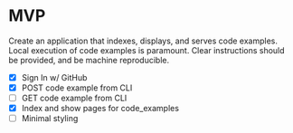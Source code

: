 # MVP

Create an application that indexes, displays, and serves code examples. Local
execution of code examples is paramount. Clear instructions should be provided,
and be machine reproducible.

* [x] Sign In w/ GitHub
* [x] POST code example from CLI
* [ ] GET code example from CLI
* [x] Index and show pages for code_examples
* [ ] Minimal styling
